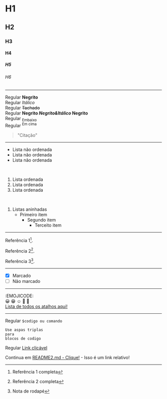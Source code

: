 <!-- Markdown aceita comentários -->

# H1
## H2
### H3
#### H4
##### H5
###### H6

<hr>

Regular **Negrito** <br>
Regular *Itálico* <br>
Regular ~~Tachado~~ <br>
Regular **Negrito _Negrito&Itálico_ Negrito** <br>
Regular <sub>Embaixo</sub> <br>
Regular <sup>Em cima</sup> <br>
> "Citação" <br>

<hr>

- Lista não ordenada 
- Lista não ordenada 
- Lista não ordenada 
<br>

1. Lista ordenada
2. Lista ordenada
3. Lista ordenada
<br>

1. Listas aninhadas
   - Primeiro item 
     - Segundo item
        - Terceito item

<hr>

Referência 1[^1].


Referência 2[^2].


Referência 3[^note].


[^1]: Referência 1 completa


[^2]: Referência 2 completa


[^note]: Nota de rodapé

<hr>

- [x] Marcado 
- [ ] Não marcado

<hr>

:EMOJICODE:<br>
:grinning: :grin: :relaxed: :robot: 	:thought_balloon:<br>
[Lista de todos os atalhos aqui!](https://github.com/ikatyang/emoji-cheat-sheet/blob/master/README.md)

<hr>

Regular `$codigo ou comando`

```
Use aspas triplas
para 
blocos de codigo
```
Regular [Link clicável](https://www.google.com.br/)

Continua em [README2.md - Clique!](README2.md) - Isso é um link relativo!
